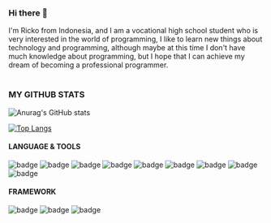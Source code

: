 ### Hi there 👋

I'm Ricko from Indonesia, and I am a vocational high school student who is very interested in the world of programming, I like to learn new things about technology and programming, although maybe at this time I don't have much knowledge about programming, but I hope that I can achieve my dream of becoming a professional programmer.
<br>
<br>

### MY GITHUB STATS
![Anurag's GitHub stats](https://github-readme-stats.vercel.app/api?username=rickosong&show_icons=true&theme=radical)

[![Top Langs](https://github-readme-stats.vercel.app/api/top-langs/?username=rickosong&layout=demo&theme=radical)](https://github.com/anuraghazra/github-readme-stats)

#### LANGUAGE & TOOLS
![badge](https://img.shields.io/badge/HTML-239120?style=for-the-badge&logo=html5&logoColor=white)
![badge](https://img.shields.io/badge/CSS-239120?&style=for-the-badge&logo=css3&logoColor=white)
![badge](https://img.shields.io/badge/JavaScript-323330?style=for-the-badge&logo=javascript&logoColor=F7DF1E)
![badge](https://img.shields.io/badge/Python-3776AB?style=for-the-badge&logo=python&logoColor=white)
![badge](https://img.shields.io/badge/PHP-777BB4?style=for-the-badge&logo=php&logoColor=white)
![badge](https://img.shields.io/badge/MySQL-00000F?style=for-the-badge&logo=mysql&logoColor=white)
![badge](https://img.shields.io/badge/SQLite-07405E?style=for-the-badge&logo=sqlite&logoColor=white)
![badge](https://img.shields.io/badge/Spotify-1ED760?&style=for-the-badge&logo=spotify&logoColor=white)
![badge](	https://img.shields.io/badge/Windows-0078D6?style=for-the-badge&logo=windows&logoColor=white)


#### FRAMEWORK
![badge](https://img.shields.io/badge/Laravel-FF2D20?style=for-the-badge&logo=laravel&logoColor=white)
![badge](https://img.shields.io/badge/Django-092E20?style=for-the-badge&logo=django&logoColor=white)
![badge](https://img.shields.io/badge/Bootstrap-563D7C?style=for-the-badge&logo=bootstrap&logoColor=white)
